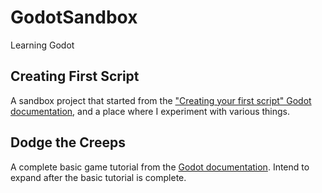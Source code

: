 # GodotSandbox
Learning Godot

## Creating First Script

A sandbox project that started from the ["Creating your first script" Godot documentation](https://docs.godotengine.org/en/stable/getting_started/step_by_step/scripting_first_script.html), and a place where I experiment with various things.

## Dodge the Creeps

A complete basic game tutorial from the [Godot documentation](https://docs.godotengine.org/en/stable/getting_started/first_2d_game/index.html). Intend to expand after the basic tutorial is complete.
